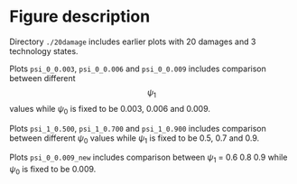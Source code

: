 # Figure description

Directory `./20damage` includes earlier plots with 20 damages and 3 technology states.

Plots `psi_0_0.003`, `psi_0_0.006` and `psi_0_0.009` includes comparison between different $$\psi_1$$ values while $\psi_0$ is fixed to be 0.003, 0.006 and 0.009.

Plots `psi_1_0.500`, `psi_1_0.700` and `psi_1_0.900` includes comparison between different $\psi_0$ values while $\psi_1$ is fixed to be 0.5, 0.7 and 0.9.


Plots `psi_0_0.009_new` includes comparison between $\psi_1$ = 0.6 0.8 0.9  while $\psi_0$ is fixed to be 0.009.
